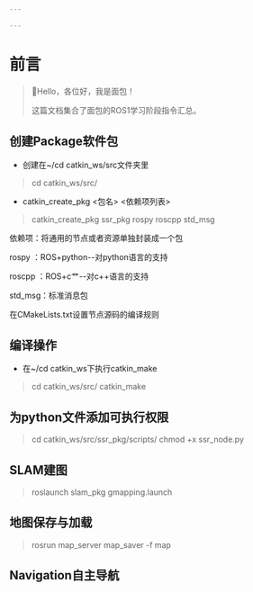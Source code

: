 ```yaml
---

---
```


# 前言

>  🍊Hello，各位好，我是面包！
>
> 这篇文档集合了面包的ROS1学习阶段指令汇总。
>



## 创建Package软件包

* 创建在~/cd catkin_ws/src文件夹里
>cd catkin_ws/src/

* catkin_create_pkg <包名> <依赖项列表>
>catkin_create_pkg ssr_pkg rospy roscpp std_msg

依赖项：将通用的节点或者资源单独封装成一个包

rospy ：ROS+python--对python语言的支持

roscpp ：ROS+c艹--对c++语言的支持

std_msg：标准消息包

在CMakeLists.txt设置节点源码的编译规则



## 编译操作
* 在~/cd catkin_ws下执行catkin_make
>cd catkin_ws/src/
>catkin_make

## 为python文件添加可执行权限
>cd catkin_ws/src/ssr_pkg/scripts/
>chmod +x ssr_node.py

## SLAM建图
>roslaunch slam_pkg gmapping.launch

## 地图保存与加载
> rosrun map_server map_saver -f map


## Navigation自主导航
>
